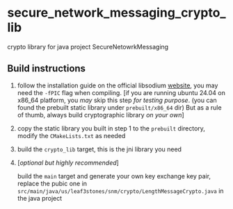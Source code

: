 # secure_network_messaging_crypto_lib

crypto library for java project SecureNetowrkMessaging

## Build instructions

1. follow the installation guide on the official libsodium [website](https://doc.libsodium.org/installation), you may need the `-fPIC` flag when compiling. [if you are running ubuntu 24.04 on x86_64 platform, you *may* skip this step *for testing purpose*. (you can found the prebuilt static library under `prebuilt/x86_64` dir) But as a rule of thumb, always build cryptographic library *on your own*]

2. copy the static library you built in step 1 to the `prebuilt` directory, modify the `CMakeLists.txt` as needed

3. build the `crypto_lib` target, this is the jni library you need

4. [*optional but highly recommended*]
   
   build the `main` target and generate your own key exchange key pair, replace the pubic one in `src/main/java/us/leaf3stones/snm/crypto/LengthMessageCrypto.java` in the java project

